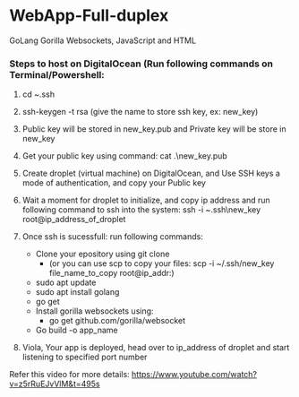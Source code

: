 # WebApp-Full-duplex
GoLang Gorilla Websockets, JavaScript and HTML

<h3>Steps to host on DigitalOcean (Run following commands on Terminal/Powershell:</h3>


1. cd ~\.ssh
2. ssh-keygen -t rsa (give the name to store ssh key, ex: new_key)
3. Public key will be stored in new_key.pub and Private key will be store in new_key
4. Get your public key using command: cat .\new_key.pub
5. Create droplet (virtual machine) on DigitalOcean, and Use SSH keys a mode of authentication, and copy your Public key
6. Wait a moment for droplet to initialize, and copy ip address and run following command to ssh into the system: ssh -i ~\.ssh\new_key root@ip_address_of_droplet

7. Once ssh is sucessfull: run following commands:
	* Clone your epository using git clone 
		* (or you can use scp to copy your files: scp -i ~/.ssh/new_key file_name_to_copy root@ip_addr:)
	* sudo apt update
	* sudo apt install golang
	* go get 
	* Install gorilla websockets using:
		* go get github.com/gorilla/websocket
	* Go build -o app_name
8. Viola, Your app is deployed, head over to ip_address of droplet and start listening to specified port number


Refer this video for more details: https://www.youtube.com/watch?v=z5rRuEJvVlM&t=495s

